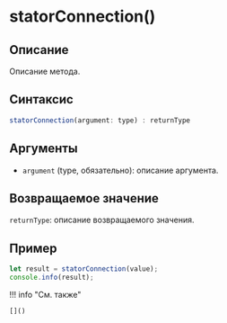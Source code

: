 # statorConnection()

## Описание
Описание метода.

## Синтаксис
```javascript
statorConnection(argument: type) : returnType
```

## Аргументы
- `argument` (type, обязательно): описание аргумента.

## Возвращаемое значение
`returnType`: описание возвращаемого значения.

## Пример
```javascript linenums="1"
let result = statorConnection(value);
console.info(result);
```

!!! info "См. также"

    []()

